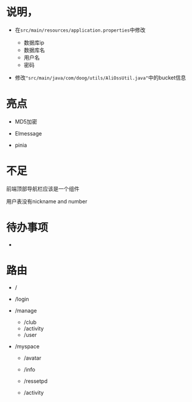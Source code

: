 # 说明，

- 在`src/main/resources/application.properties`中修改 
  - 数据库ip
  - 数据库名
  - 用户名
  - 密码

- 修改`"src/main/java/com/doog/utils/AliOssUtil.java"`中的bucket信息

# 亮点

- MD5加密

- Elmessage
- pinia

# 不足

前端顶部导航栏应该是一个组件

用户表没有nickname and number

# 待办事项

- 

# 路由

- /

- /login

- /manage

  - /club
  - /activity
  - /user

- /myspace

  - /avatar

  - /info

  - /ressetpd

  - /activity

    